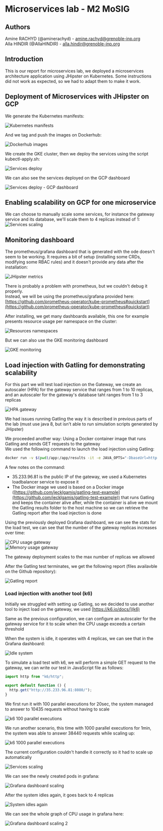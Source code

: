 # Microservices lab - M2 MoSIG

## Authors

Amine RACHYD (@aminerachyd) - amine.rachyd@grenoble-inp.org  
Alla HINDIR (@AllaHINDIR) - alla.hindir@grenoble-inp.org

## Introduction

This is our report for microservices lab, we deployed a microservices architecture application using JHipster on Kubernetes. Some instructions did not work as expected, so we had to adapt them to make it work.

## Deployment of Microservices with JHipster on GCP

We generate the Kubernetes manifests:

![Kubernetes manifests](/images/1.png)

And we tag and push the images on Dockerhub:

![Dockerhub images](/images/2.png)

We create the GKE cluster, then we deploy the services using the script kubectl-apply.sh:

![Services deploy](/images/3.png)

We can also see the services deployed on the GCP dashboard

![Services deploy - GCP dashboard](/images/4.png)

## Enabling scalability on GCP for one microservice

We can choose to manually scale some services, for instance the gateway service and its database, we'll scale them to 4 replicas instead of 1:  
![Services scaling](/images/5.png)

## Monitoring dashboard

The prometheus/grafana dashboard that is generated with the ode doesn't seem to be working. It requires a bit of setup (installing some CRDs, modifying some RBAC rules) and it doesn't provide any data after the installation:

![JHipster metrics](/images/6.png)

There is probably a problem with prometheus, but we couldn't debug it properly.  
Instead, we will be using the prometheus/grafana provided here:
[https://github.com/prometheus-operator/kube-prometheus#quickstart](https://github.com/prometheus-operator/kube-prometheus#quickstart)

After installing, we get many dashboards available, this one for example presents resource usage per namespace on the cluster:

![Resources namespaces](/images/7.png)

But we can also use the GKE monitoring dashboard

![GKE monitoring](/images/8.png)

## Load injection with Gatling for demonstrating scalability

For this part we will test load injection on the Gateway, we create an autoscaler (HPA) for the gateway service that ranges from 1 to 10 replicas, and an autoscaler for the gateway's database taht ranges from 1 to 3 replicas

![HPA gateway](/images/9.png)

We had issues running Gatling the way it is described in previous parts of the lab (must use java 8, but isn't able to run simulation scripts generated by JHipster)

We proceeded another way: Using a Docker container image that runs Gatling and sends GET requests to the gateway  
We used the following command to launch the load injection using Gatling:

```bash
docker run -v $(pwd)/app:/app/results -it -e JAVA_OPTS="-DbaseUrl=http://35.233.96.81:8080/ -DdurationMin=0.25 -DrequestPerSecond=100" -e SIMULATION_NAME="gatling.test.example.simulation.ExampleGetSimulation" --ulimit nofile=122880:122880 -m 3G aminerachyd/gatling-loadtest
```

A few notes on the command:

- 35.233.96.81 is the public IP of the gateway, we used a Kubernetes loadbalancer service to expose it
- The Docker image we used is based on a Docker image ([https://github.com/jecklgamis/gatling-test-example](https://github.com/jecklgamis/gatling-test-example)) that runs Gatling and keeps the container alive after, while the container is alive we mount the Gatling results folder to the host machine so we can retrieve the Gatling report after the load injection is done

Using the previously deployed Grafana dashboard, we can see the stats for the load test, we can see that the number of the gateway replicas increases over time:

![CPU usage gateway](/images/10.png)  
![Memory usage gateway](/images/11.png)

The gateway deployment scales to the max number of replicas we allowed

After the Gatling test terminates, we get the following report (files availavble on the Github repository):

![Gatling report](/images/12.png)

### Load injection with another tool (k6)

Initially we struggled with setting up Gatling, so we decided to use another tool to inject load on the gateway, we used [https://k6.io/docs/](k6)

Same as the previous configuration, we can configure an autoscaler for the gateway service for it to scale when the CPU usage exceeds a certain threshold

When the system is idle, it operates with 4 replicas, we can see that in the Grafana dashboard:

![Idle system](/images/13.png)

To simulate a load test with k6, we will perform a simple GET request to the gateway, we can write our test in JavaScript file as follows:

```javascript
import http from "k6/http";

export default function () {
  http.get("http://35.233.96.81:8080/");
}
```

We first run it with 100 parallel executions for 20sec, the system managed to answer to 10435 requests without having to scale

![k6 100 parallel executions](/images/14.png)

We run another scenario, this time with 1000 parallel executions for 1min, the system was able to answer 38440 requests while scaling up:

![k6 1000 parallel executions](/images/15.png)

The current configuration couldn't handle it correctly so it had to scale up automatically

![Services scaling](/images/16.png)

We can see the newly created pods in grafana:

![Grafana dashboard scaling](/images/17.png)

After the system idles again, it goes back to 4 replicas

![System idles again](/images/18.png)

We can see the whole graph of CPU usage in grafana here:

![Grafana dashboard scaling 2](/images/19.png)
